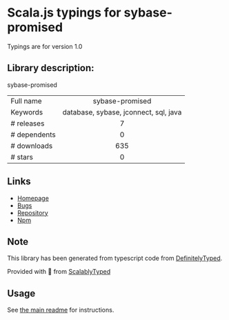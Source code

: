 
# Scala.js typings for sybase-promised

Typings are for version 1.0

## Library description:
sybase-promised

|                    |                 |
| ------------------ | :-------------: |
| Full name          | sybase-promised |
| Keywords           | database, sybase, jconnect, sql, java |
| # releases         | 7 |
| # dependents       | 0 |
| # downloads        | 635 |
| # stars            | 0 |

## Links
- [Homepage](https://github.com/mscamargo/sybase-promised#readme)
- [Bugs](https://github.com/mscamargo/sybase-promised/issues)
- [Repository](https://github.com/mscamargo/sybase-promised)
- [Npm](https://www.npmjs.com/package/sybase-promised)
    


## Note
This library has been generated from typescript code from [DefinitelyTyped](https://definitelytyped.org).

Provided with :purple_heart: from [ScalablyTyped](https://github.com/oyvindberg/ScalablyTyped)

## Usage
See [the main readme](../../readme.md) for instructions.


